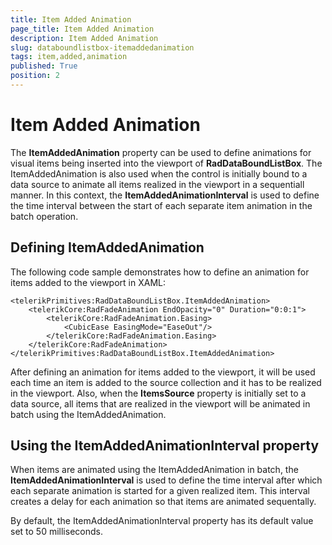 ```yaml
---
title: Item Added Animation
page_title: Item Added Animation
description: Item Added Animation
slug: databoundlistbox-itemaddedanimation
tags: item,added,animation
published: True
position: 2
---
```


# Item Added Animation

The **ItemAddedAnimation** property can be used to define animations for visual items being inserted into the viewport of **RadDataBoundListBox**. The ItemAddedAnimation is also used when the control is initially bound to a data source to animate all items realized in the viewport in a sequentiall manner. In this context, the **ItemAddedAnimationInterval** is used to define the time interval between the start of each separate item animation in the batch operation.

## Defining ItemAddedAnimation

The following code sample demonstrates how to define an animation for items added to the viewport in XAML:

	<telerikPrimitives:RadDataBoundListBox.ItemAddedAnimation>
	    <telerikCore:RadFadeAnimation EndOpacity="0" Duration="0:0:1">
	        <telerikCore:RadFadeAnimation.Easing>
	            <CubicEase EasingMode="EaseOut"/>
	        </telerikCore:RadFadeAnimation.Easing>
	    </telerikCore:RadFadeAnimation>
	</telerikPrimitives:RadDataBoundListBox.ItemAddedAnimation>

After defining an animation for items added to the viewport, it will be used each time an item is added
to the source collection and it has to be realized in the viewport. Also, when the **ItemsSource**
property is initially set to a data source, all items that are realized in the viewport will be animated in batch
using the ItemAddedAnimation.

## Using the ItemAddedAnimationInterval property

When items are animated using the ItemAddedAnimation in batch, the **ItemAddedAnimationInterval** is used to define the time interval after which each separate animation is started for a given realized item. This interval creates a delay for each animation so that items are animated sequentally.

By default, the ItemAddedAnimationInterval property has its default value set to 50 milliseconds.

